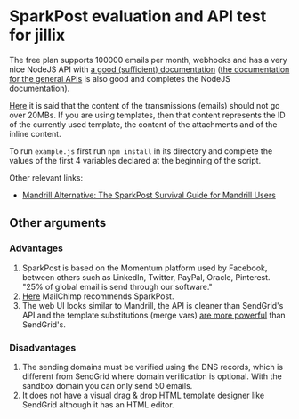 # SparkPost evaluation and API test for jillix
The free plan supports 100000 emails per month, webhooks and has a very nice
NodeJS API with [a good (sufficient)
documentation](https://github.com/SparkPost/node-sparkpost/blob/master/docs/resources/transmissions.md)
([the documentation for the general APIs](https://developers.sparkpost.com/api/)
is also good and completes the NodeJS documentation).

[Here](https://developers.sparkpost.com/api/#/reference/transmissions) it is
said that the content of the transmissions (emails) should not go over 20MBs. If
you are using templates, then that content represents the ID of the currently
used template, the content of the attachments and of the inline content.

To run `example.js` first run `npm install` in its directory and complete the
values of the first 4 variables declared at the beginning of the script.

Other relevant links:

- [Mandrill Alternative: The SparkPost Survival Guide for Mandrill
  Users](https://www.sparkpost.com/blog/mandrill-alternative-sparkpost-survival-guide/)

## Other arguments
### Advantages
1. SparkPost is based on the Momentum platform used by Facebook, between others
   such as LinkedIn, Twitter, PayPal, Oracle, Pinterest. "25% of global email is
   send through our software."
2. [Here](http://blog.mailchimp.com/important-changes-to-mandrill/) MailChimp
   recommends SparkPost.
3. The web UI looks similar to Mandrill, the API is cleaner than SendGrid's API
   and the template substitutions (merge vars) [are more
   powerful](https://developers.sparkpost.com/api/#/introduction/substitutions-reference)
   than SendGrid's.

### Disadvantages
1. The sending domains must be verified using the DNS records, which is different
   from SendGrid where domain verification is optional. With the sandbox domain
   you can only send 50 emails.
2. It does not have a visual drag & drop HTML template designer like SendGrid
   although it has an HTML editor.
